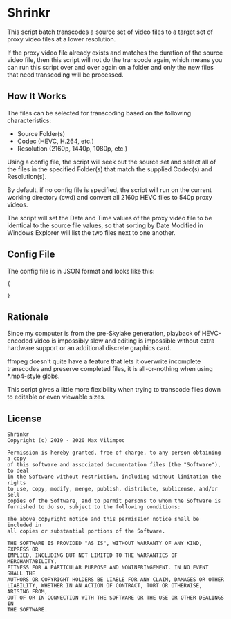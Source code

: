 # Shrinkr

This script batch transcodes a source set of video files to a target set 
of proxy video files at a lower resolution.

If the proxy video file already exists and matches the duration of the source
video file, then this script will not do the transcode again, which means you
can run this script over and over again on a folder and only the new files that 
need transcoding will be processed.

## How It Works

The files can be selected for transcoding based on the following
characteristics:

- Source Folder(s)
- Codec (HEVC, H.264, etc.)
- Resolution (2160p, 1440p, 1080p, etc.)

Using a config file, the script will seek out the source set and select
all of the files in the specified Folder(s) that match the supplied 
Codec(s) and Resolution(s).

By default, if no config file is specified, the script will run on the
current working directory (cwd) and convert all 2160p HEVC files to 
540p proxy videos.

The script will set the Date and Time values of the proxy video file 
to be identical to the source file values, so that sorting by Date Modified 
in Windows Explorer will list the two files next to one another.

## Config File

The config file is in JSON format and looks like this:

```
{
       
}
```

## Rationale

Since my computer is from the pre-Skylake generation, playback of HEVC-encoded
video is impossibly slow and editing is impossible without extra hardware support
or an additional discrete graphics card.

ffmpeg doesn't quite have a feature that lets it overwrite incomplete transcodes
and preserve completed files, it is all-or-nothing when using *.mp4-style globs.

This script gives a little more flexibility when trying to transcode files down
to editable or even viewable sizes.

## License

```
Shrinkr
Copyright (c) 2019 - 2020 Max Vilimpoc

Permission is hereby granted, free of charge, to any person obtaining a copy
of this software and associated documentation files (the "Software"), to deal
in the Software without restriction, including without limitation the rights
to use, copy, modify, merge, publish, distribute, sublicense, and/or sell
copies of the Software, and to permit persons to whom the Software is
furnished to do so, subject to the following conditions:

The above copyright notice and this permission notice shall be included in
all copies or substantial portions of the Software.

THE SOFTWARE IS PROVIDED "AS IS", WITHOUT WARRANTY OF ANY KIND, EXPRESS OR
IMPLIED, INCLUDING BUT NOT LIMITED TO THE WARRANTIES OF MERCHANTABILITY,
FITNESS FOR A PARTICULAR PURPOSE AND NONINFRINGEMENT. IN NO EVENT SHALL THE
AUTHORS OR COPYRIGHT HOLDERS BE LIABLE FOR ANY CLAIM, DAMAGES OR OTHER
LIABILITY, WHETHER IN AN ACTION OF CONTRACT, TORT OR OTHERWISE, ARISING FROM,
OUT OF OR IN CONNECTION WITH THE SOFTWARE OR THE USE OR OTHER DEALINGS IN
THE SOFTWARE.
```